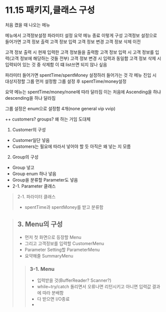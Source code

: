 # 11.15 패키지,클래스 구성
<p>
처음 켰을 때 나오는 메뉴

메뉴에서
고객정보설정
파라미터 설정
요약 메뉴
종료
이렇게 구성
고객정보 설정으로 들어가면
고객 정보 출력
고객 정보 입력
고객 정보 변경
고객 정보 삭제
이전

고객 정보 출력 시
현재 입력한 고객 정보들을 출력함
고객 정보 입력 시
고객 정보를 입력(고객 정보에 해당하는 것들 전부)
고객 정보 변경 시 입력과 동일함
고객 정보 삭제 시 입력되어 있는 것 중 삭제함
이 떄 list쓰면 되지 않나 싶음

파라미터 들어가면
spentTime/spentMoney 설정하러 들어가는 것
각 메뉴 진입 시 대상지정할 그룹 먼저 설정함
그룹 설정 후 spentTime/money설정

요약 메뉴는
spentTime/money/none에 따라 달라짐
이는 처음에 Ascending을 하냐 descending을 하냐 달라짐

그룹 설정은 enum으로 설정함
4개(none general vip vvip)

++
customers? groups?
왜 하는 거임 도대체

1. Customer의 구성 
- Customer일단 넣음
- Customers는 필요에 따라서 넣어야 할 듯 아직은 왜 넣는 지 모름

2. Group의 구성
- Group 넣고
- Group enum 하나 넣음
- Group을 분류할 Parameter도 넣음
- 2-1. Parameter 클래스 
>2-1. 파라미터 클래스
> - spentTime과 spentMoney를 받고 분류함
> 

> ## 3. Menu의 구성
> - 먼저 첫 화면으로 등장할 Menu
> - 그리고 고객정보를 입력할 CustomerMenu
> - Parameter Setting할 ParameterMenu
> - 요약해줄 SummaryMenu
> > ### 3-1. Menu
> > - 입력받을 것(BufferReader? Scanner?)
> > - while~try/catch 돌리면서 오류나면 리턴시키고 아니면 입력값 결과에 따라 분배함
> > - 다 받으면 I/O종료
> > - 
</p>